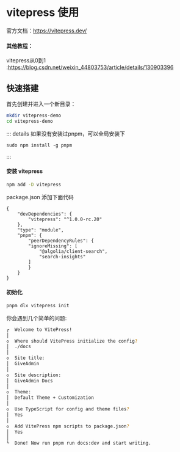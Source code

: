 # vitepress 使用

官方文档：https://vitepress.dev/

#### 其他教程：
vitepress从0到1 :https://blog.csdn.net/weixin_44803753/article/details/130903396



## 快速搭建

首先创建并进入一个新目录：
```bash
mkdir vitepress-demo
cd vitepress-demo
```
::: details 如果没有安装过pnpm，可以全局安装下
```
sudo npm install -g pnpm
```
:::

#### 安装 vitepress
```bash
npm add -D vitepress
```
package.json 添加下面代码

```js{5-13}
{
    "devDependencies": {
        "vitepress": "^1.0.0-rc.20"
    },
    "type": "module",
    "pnpm": {
        "peerDependencyRules": {
        "ignoreMissing": [
            "@algolia/client-search",
            "search-insights"
        ]
        }
    }
}
```
#### 初始化
```bash
pnpm dlx vitepress init
```
你会遇到几个简单的问题:
```bash
┌  Welcome to VitePress!
│
◇  Where should VitePress initialize the config?
│  ./docs
│
◇  Site title:
│  GiveAdmin
│
◇  Site description:
│  GiveAdmin Docs
│
◇  Theme:
│  Default Theme + Customization
│
◇  Use TypeScript for config and theme files?
│  Yes
│
◇  Add VitePress npm scripts to package.json?
│  Yes
│
└  Done! Now run pnpm run docs:dev and start writing.
```